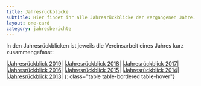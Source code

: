```yaml
---
title: Jahresrückblicke
subtitle: Hier findet ihr alle Jahresrückblicke der vergangenen Jahre.
layout: one-card
category: jahresberichte
---
```

In den Jahresrückblicken ist jeweils die Vereinsarbeit eines Jahres kurz zusammengefasst:

|[Jahresrückblick 2019](dokumente/jahresrueckblick_2019.pdf)|
|[Jahresrückblick 2018](dokumente/jahresrueckblick_2018.pdf)|
|[Jahresrückblick 2017](dokumente/jahresrueckblick_2017.pdf)|
|[Jahresrückblick 2016](dokumente/jahresrueckblick_2016.pdf)|
|[Jahresrückblick 2015](dokumente/jahresrueckblick_2015.pdf)|
|[Jahresrückblick 2014](dokumente/jahresrueckblick_2014.pdf)|
|[Jahresrückblick 2013](dokumente/jahresrueckblick_2013.pdf)|
{: class="table table-bordered table-hover"}
